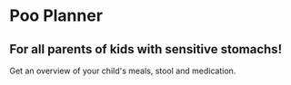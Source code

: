 # Poo Planner
## For all parents of kids with sensitive stomachs!
Get an overview of your child's meals, stool and medication.